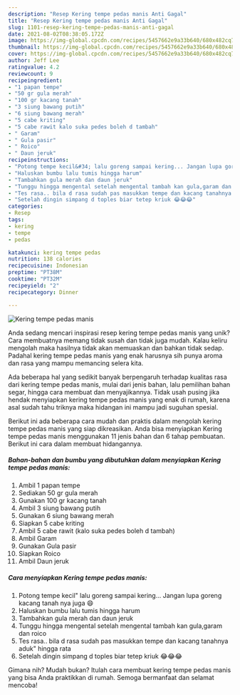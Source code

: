 ```yaml
---
description: "Resep Kering tempe pedas manis Anti Gagal"
title: "Resep Kering tempe pedas manis Anti Gagal"
slug: 1101-resep-kering-tempe-pedas-manis-anti-gagal
date: 2021-08-02T08:38:05.172Z
image: https://img-global.cpcdn.com/recipes/5457662e9a33b640/680x482cq70/kering-tempe-pedas-manis-foto-resep-utama.jpg
thumbnail: https://img-global.cpcdn.com/recipes/5457662e9a33b640/680x482cq70/kering-tempe-pedas-manis-foto-resep-utama.jpg
cover: https://img-global.cpcdn.com/recipes/5457662e9a33b640/680x482cq70/kering-tempe-pedas-manis-foto-resep-utama.jpg
author: Jeff Lee
ratingvalue: 4.2
reviewcount: 9
recipeingredient:
- "1 papan tempe"
- "50 gr gula merah"
- "100 gr kacang tanah"
- "3 siung bawang putih"
- "6 siung bawang merah"
- "5 cabe kriting"
- "5 cabe rawit kalo suka pedes boleh d tambah"
- " Garam"
- " Gula pasir"
- " Roico"
- " Daun jeruk"
recipeinstructions:
- "Potong tempe kecil&#34; lalu goreng sampai kering... Jangan lupa goreng kacang tanah nya juga 😄"
- "Haluskan bumbu lalu tumis hingga harum"
- "Tambahkan gula merah dan daun jeruk"
- "Tunggu hingga mengental setelah mengental tambah kan gula,garam dan roico"
- "Tes rasa.. bila d rasa sudah pas masukkan tempe dan kacang tanahnya aduk&#34; hingga rata"
- "Setelah dingin simpang d toples biar tetep kriuk 😂😂😂"
categories:
- Resep
tags:
- kering
- tempe
- pedas

katakunci: kering tempe pedas 
nutrition: 138 calories
recipecuisine: Indonesian
preptime: "PT38M"
cooktime: "PT32M"
recipeyield: "2"
recipecategory: Dinner

---
```



![Kering tempe pedas manis](https://img-global.cpcdn.com/recipes/5457662e9a33b640/680x482cq70/kering-tempe-pedas-manis-foto-resep-utama.jpg)

Anda sedang mencari inspirasi resep kering tempe pedas manis yang unik? Cara membuatnya memang tidak susah dan tidak juga mudah. Kalau keliru mengolah maka hasilnya tidak akan memuaskan dan bahkan tidak sedap. Padahal kering tempe pedas manis yang enak harusnya sih punya aroma dan rasa yang mampu memancing selera kita.

Ada beberapa hal yang sedikit banyak berpengaruh terhadap kualitas rasa dari kering tempe pedas manis, mulai dari jenis bahan, lalu pemilihan bahan segar, hingga cara membuat dan menyajikannya. Tidak usah pusing jika hendak menyiapkan kering tempe pedas manis yang enak di rumah, karena asal sudah tahu triknya maka hidangan ini mampu jadi suguhan spesial.




Berikut ini ada beberapa cara mudah dan praktis dalam mengolah kering tempe pedas manis yang siap dikreasikan. Anda bisa menyiapkan Kering tempe pedas manis menggunakan 11 jenis bahan dan 6 tahap pembuatan. Berikut ini cara dalam membuat hidangannya.

<!--inarticleads1-->

##### Bahan-bahan dan bumbu yang dibutuhkan dalam menyiapkan Kering tempe pedas manis:

1. Ambil 1 papan tempe
1. Sediakan 50 gr gula merah
1. Gunakan 100 gr kacang tanah
1. Ambil 3 siung bawang putih
1. Gunakan 6 siung bawang merah
1. Siapkan 5 cabe kriting
1. Ambil 5 cabe rawit (kalo suka pedes boleh d tambah)
1. Ambil  Garam
1. Gunakan  Gula pasir
1. Siapkan  Roico
1. Ambil  Daun jeruk




<!--inarticleads2-->

##### Cara menyiapkan Kering tempe pedas manis:

1. Potong tempe kecil&#34; lalu goreng sampai kering... Jangan lupa goreng kacang tanah nya juga 😄
1. Haluskan bumbu lalu tumis hingga harum
1. Tambahkan gula merah dan daun jeruk
1. Tunggu hingga mengental setelah mengental tambah kan gula,garam dan roico
1. Tes rasa.. bila d rasa sudah pas masukkan tempe dan kacang tanahnya aduk&#34; hingga rata
1. Setelah dingin simpang d toples biar tetep kriuk 😂😂😂




Gimana nih? Mudah bukan? Itulah cara membuat kering tempe pedas manis yang bisa Anda praktikkan di rumah. Semoga bermanfaat dan selamat mencoba!
